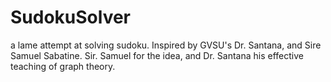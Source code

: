 # SudokuSolver
a lame attempt at solving sudoku. Inspired by GVSU's Dr. Santana, and Sire Samuel Sabatine.  Sir. Samuel for the idea, and Dr. Santana his effective teaching of graph theory. 
